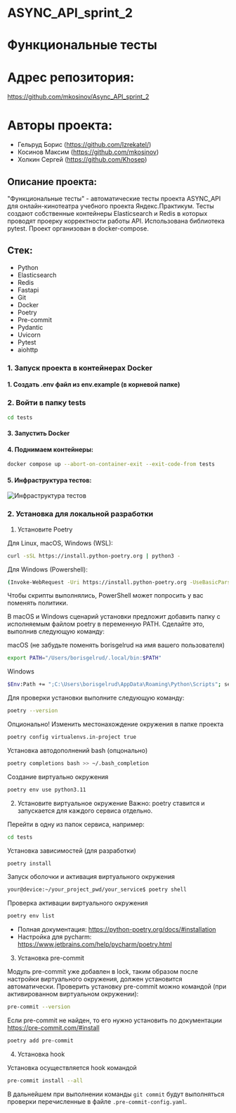 # ASYNC_API_sprint_2
# Функциональные тесты

# Адрес репозитория:
https://github.com/mkosinov/Async_API_sprint_2

# Авторы проекта:
- Гельруд Борис (https://github.com/Izrekatel/)
- Косинов Максим (https://github.com/mkosinov)
- Холкин Сергей (https://github.com/Khosep)

## Описание проекта:
"Функциональные тесты" - автоматические тесты проекта ASYNC_API для
онлайн-кинотеатра учебного проекта Яндекс.Практикум.
Тесты создают собственные контейнеры Elasticsearch и Redis в которых проводят
проерку корректности работы API. Использована библиотека pytest.
Проект организован в docker-compose.

## Стек:
- Python
- Elasticsearch
- Redis
- Fastapi
- Git
- Docker
- Poetry
- Pre-commit
- Pydantic
- Uvicorn
- Pytest
- aiohttp

### 1. Запуск проекта в контейнерах Docker

#### 1. Создать .env файл из env.example (в корневой папке)

### 2. Войти в папку tests
```bash
cd tests
```
#### 3. Запустить Docker


#### 4. Поднимаем контейнеры:
```bash
docker compose up --abort-on-container-exit --exit-code-from tests
```

#### 5. Инфраструктура тестов:

![Инфраструктура тестов](https://pictures.s3.yandex.net/resources/S1.1_5_Functional_tests_1_1628098672.jpg)

### 2. Установка для локальной разработки

1. Установите Poetry

Для Linux, macOS, Windows (WSL):
```bash
curl -sSL https://install.python-poetry.org | python3 -
```

Для Windows (Powershell):
```bash
(Invoke-WebRequest -Uri https://install.python-poetry.org -UseBasicParsing).Content | py -
```
Чтобы скрипты выполнялись, PowerShell может попросить у вас поменять политики.

В macOS и Windows сценарий установки предложит добавить папку с исполняемым файлом poetry в переменную PATH. Сделайте это, выполнив следующую команду:

macOS (не забудьте поменять borisgelrud на имя вашего пользователя)
```bash
export PATH="/Users/borisgelrud/.local/bin:$PATH"
```

Windows
```bash
$Env:Path += ";C:\Users\borisgelrud\AppData\Roaming\Python\Scripts"; setx PATH "$Env:Path"
```

Для проверки установки выполните следующую команду:
```bash
poetry --version
```
Опционально! Изменить местонахождение окружения в папке проекта
```bash
poetry config virtualenvs.in-project true
```

Установка автодополнений bash (опцонально)
```bash
poetry completions bash >> ~/.bash_completion
```

Создание виртуально окружения
```bash
poetry env use python3.11
```

2. Установите виртуальное окружение
Важно: poetry ставится и запускается для каждого сервиса отдельно.

Перейти в одну из папок сервиса, например:
```bash
cd tests
```

Установка зависимостей (для разработки)
```bash
poetry install
```

Запуск оболочки и активация виртуального окружения

```bash
your@device:~/your_project_pwd/your_service$ poetry shell
```

Проверка активации виртуального окружения
```bash
poetry env list
```


* Полная документация: https://python-poetry.org/docs/#installation
* Настройка для pycharm: https://www.jetbrains.com/help/pycharm/poetry.html


3. Установка pre-commit

Модуль pre-commit уже добавлен в lock, таким образом после настройки виртуального окружения, должен установится автоматически.
Проверить установку pre-commit можно командой (при активированном виртуальном окружении):
```bash
pre-commit --version
```

Если pre-commit не найден, то его нужно установить по документации https://pre-commit.com/#install

```bash
poetry add pre-commit
```

4. Установка hook

Установка осуществляется hook командой
```bash
pre-commit install --all
```

В дальнейшем при выполнении команды `git commit` будут выполняться проверки перечисленные в файле `.pre-commit-config.yaml`.
